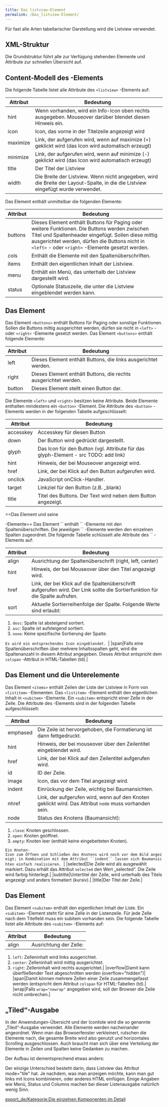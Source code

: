 ```yaml
---
title: Das listview-Element
permalink: /Das_listview-Element/
---
```


Für fast alle Arten tabellarischer Darstellung wird die Listview verwendet.

XML-Struktur
------------

Die Grundstruktur führt alle zur Verfügung stehenden Elemente und Attribute zur schnellen Übersicht auf.

Content-Modell des <listitem>-Elements
--------------------------------------

Die folgende Tabelle listet alle Attribute des `<listview>` -Elements auf:

|Attribut|Bedeutung|
|--------|---------|
|hint|Wenn vorhanden, wird ein Info-Icon oben rechts ausgegeben. Mouseover darüber blendet diesen Hinweis ein.|
|icon|Icon, das vorne in der Titelzeile angezeigt wird|
|maximize|Link, der aufgerufen wird, wenn auf maximize (+) geklickt wird (das Icon wird automatisch erzeugt)|
|minimize|Link, der aufgerufen wird, wenn auf minimize (-) geklickt wird (das Icon wird automatisch erzeugt)|
|title|Der Titel der Listview|
|width|Die Breite der Listview. Wenn nicht angegeben, wird die Breite der Layout-Spalte, in die die Listview eingefügt wurde verwendet.|

Das Element <listview> enthält unmittelbar die folgenden Elemente:

|Attribut|Bedeutung|
|--------|---------|
|buttons|Dieses Element enthält Buttons für Paging oder weitere Funktionen. Die Buttons werden zwischen Titel und Spaltenheader eingefügt. Sollen diese mittig ausgerichtet werden, dürfen die Buttons nicht in `<left>` - oder `<right>` -Elemente gesetzt werden.|
|cols|Enthält die Elemente mit den Spaltenüberschriften.|
|items|Enthält den eigentlichen Inhalt der Listview.|
|menu|Enthält ein Menü, das unterhalb der Listview dargestellt wird.|
|status|Optionale Statuszeile, die unter die Listview eingeblendet werden kann.|

Das Element <buttons>
---------------------

Das Element `<buttons>` enthält Buttons für Paging oder sonstige Funktionen. Sollen die Buttons mittig ausgerichtet werden, dürfen sie nicht in `<left>` - oder `<right>` -Elemente gesetzt werden. Das Element `<buttons>` enthält folgende Elemente:

|Attribut|Bedeutung|
|--------|---------|
|left|Dieses Element enthält Buttons, die links ausgerichtet werden.|
|right|Dieses Element enthält Buttons, die rechts ausgerichtet werden.|
|button|Dieses Element stellt einen Button dar.|

Die Elemente `<left>` und `<right>` besitzen keine Attribute. Beide Elemente enthalten mindestens ein `<button>` -Element. Die Attribute des `<button>` -Elements werden in der folgenden Tabelle aufgeschlüsselt:

|Attribut|Bedeutung|
|--------|---------|
|accesskey|Accesskey für diesen Button|
|down|Der Button wird gedrückt dargestellt.|
|glyph|Das Icon für den Button (vgl. Attribute für das glyph-Element - src TODO: add link)|
|hint|Hinweis, der bei Mouseover angezeigt wird.|
|href|Link, der bei Klick auf den Button aufgerufen wird.|
|onclick|JavaScript onClick-Handler.|
|target|Linkziel für den Button (z.B. _blank)|
|title|Titel des Buttons. Der Text wird neben dem Button angezeigt.|

==Das Element <cols> und seine

<col>
-Elemente== Das Element `<cols>` enthält `<col>` -Elemente mit den Spaltenüberschriften. Die jeweiligen `<col>` -Elemente werden den einzelnen Spalten zugeordnet. Die folgende Tabelle schlüsselt alle Attribute des `<col>` -Elements auf:

|Attribut|Bedeutung|
|--------|---------|
|align|Ausrichtung der Spaltenüberschrift (right, left, center)|
|hint|Hinweis, der bei Mouseover über den Titel angezeigt wird.|
|href|Link, der bei Klick auf die Spaltenüberschrift aufgerufen wird. Der Link sollte die Sortierfunktion für die Spalte aufrufen.|
|sort|Aktuelle Sortierreihenfolge der Spalte. Folgende Werte sind erlaubt:

1.  `desc`: Spalte ist absteigend sortiert.
2.  `asc`: Spalte ist aufsteigend sortiert.
3.  `none`: Keine spezifische Sortierung der Spalte.

`Es wird ein entsprechendes Icon eingeblendet. `|
|span|Falls eine Spaltenüberschriften über mehrere Inhaltsspalten geht, wird die Spaltenanzahl in diesem Attribut angegeben. Dieses Attribut entspricht dem `colspan` -Attribut in HTML-Tabellen (td).|

Das Element <items> und die Unterelemente <listitem>
----------------------------------------------------

Das Element `<items>` enthält Zeilen der Liste der Listview in Form von `<listitem>` -Elementen. Das `<listitem>` -Element enthält den eigentlichen Inhalt in `<subitem>` -Elemente. Ein `<subitem>` entspricht einer Zelle in der Zeile. Die Attribute des <listitem>-Elements sind in der folgenden Tabelle aufgeschlüsselt:

|Attribut|Bedeutung|
|--------|---------|
|emphased|Die Zeile ist hervorgehoben, die Formatierung ist dann fettgedruckt.|
|hint|Hinweis, der bei mouseover über den Zeilentitel eingeblendet wird.|
|href|Link, der bei Klick auf den Zeilentitel aufgerufen wird.|
|id|ID der Zeile.|
|image|Icon, das vor dem Titel angezeigt wird.|
|indent|Einrückung der Zeile, wichtig bei Baumansichten.|
|nhref|Link, der aufgerufen wird, wenn auf den Knoten geklickt wird. Das Attribut `node` muss vorhanden sein.|
|node|Status des Knotens (Baumansicht):

1.  `close`: Knoten geschlossen.
2.  `open`: Knoten geöffnet.
3.  `empty`: Knoten leer (enthält keine eingebetteten Knoten).

`Ein Knoten-Icon zum Öffnen und Schließen des Knotens wird noch vor dem Bild angezeigt; in Kombination mit dem Attribut ``indent`` lassen sich Baumansichten einfach realisieren. `|
|selected|Die Zeile wird als ausgewählt markiert. Dazu erhält das Attribut `selected` den Wert „selected“. Die Zeile wird farbig hinterlegt.|
|subtitle|Untertitel der Zeile, wird unterhalb des Titels angezeigt und anders formatiert (kursiv).|
|title|Der Titel der Zeile.|

Das Element <subitem>
---------------------

Das Element `<subitem>` enthält den eigentlichen Inhalt der Liste. Ein `<subitem>` -Element steht für eine Zelle in der Listenzeile. Für jede Zelle nach dem Titelfeld muss ein subitem vorhanden sein. Die folgende Tabelle listet alle Attribute des `<subitem>` -Elements auf:

|Attribut|Bedeutung|
|--------|---------|
|align|Ausrichtung der Zelle:

1.  `left`: Zelleninhalt wird links ausgerichtet.
2.  `center`: Zelleninhalt wird mittig ausgerichtet.
3.  `right`: Zelleninhalt wird rechts ausgerichtet.|
|overflow|Damit kann überfließender Text abgeschnitten werden (overflow="hidden")|
|span|Damit können mehrere Zellen einer Zeile zusammengefasst werden (entspricht dem Attribut `colspan` für HTML-Tabellen (td).|
|wrap|Falls `wrap="nowrap"` angegeben wird, soll der Browser die Zeile nicht umbrechen.|

„Tiled“-Ausgabe
---------------

In der Anwendungen-Übersicht und der Iconliste wird die so genannte „Tiled“-Ausgabe verwendet. Alle Elemente werden nacheinander angeordnet. Wenn man das Browserfenster verkleinert, rutschen die Elemente nach, die gesamte Breite wird also genutzt und horizontales Scrolling ausgeschlossen. Auch braucht man sich über eine Verteilung der Elemente in Zeilen und Spalten keine Gedanken zu machen.

Der Aufbau ist dementsprechend etwas anders:

Der einzige Unterschied besteht darin, dass Listview das Attribut mode="tile" hat. Je nachdem, was man anzeigen möchte, kann man gut links mit Icons kombinieren, oder anderes HTML einfügen. Einige Angaben wie Menü, Status und Columns machen bei dieser Listenausgabe natürlich wenig Sinn.

[export_de/Kategorie:Die einzelnen Komponenten im Detail](export_de/Kategorie:Die_einzelnen_Komponenten_im_Detail )